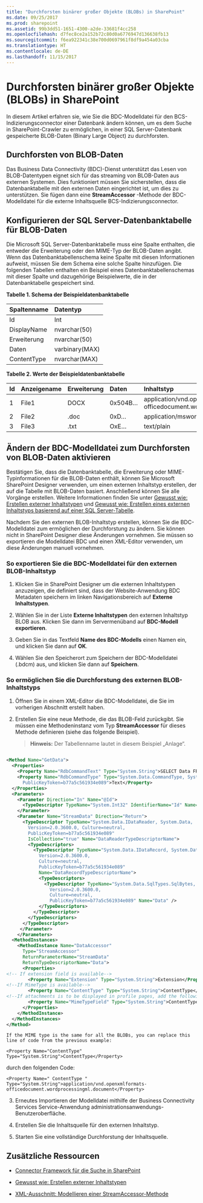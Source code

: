 ```yaml
---
title: "Durchforsten binärer großer Objekte (BLOBs) in SharePoint"
ms.date: 09/25/2017
ms.prod: sharepoint
ms.assetid: 99b3dd51-1651-4300-a2de-33681f4cc258
ms.openlocfilehash: d7fec8ce2a152b72c80d0a6776947d136638fb13
ms.sourcegitcommit: f6ea922341c38e700d0697961f8df9a454a03cba
ms.translationtype: HT
ms.contentlocale: de-DE
ms.lasthandoff: 11/15/2017
---
```

# <a name="crawl-binary-large-objects-blobs-in-sharepoint"></a>Durchforsten binärer großer Objekte (BLOBs) in SharePoint

In diesem Artikel erfahren sie, wie Sie die BDC-Modelldatei für den BCS-Indizierungsconnector einer Datenbank ändern können, um es dem Suche in SharePoint-Crawler zu ermöglichen, in einer SQL Server-Datenbank gespeicherte BLOB-Daten (Binary Large Object) zu durchforsten.

## <a name="crawling-blob-data"></a>Durchforsten von BLOB-Daten
<a name="HowToCrawlBlobs_CrawlingBlobData"> </a>

Das Business Data Connectivity (BDC)-Dienst unterstützt das Lesen von BLOB-Datentypen eignet sich für das streaming von BLOB-Daten aus externen Systemen. Dies funktioniert müssen Sie sicherstellen, dass die Datenbanktabelle mit den externen Daten eingerichtet ist, um dies zu unterstützen. Sie fügen dann eine **StreamAccessor** -Methode der BDC-Modelldatei für die externe Inhaltsquelle BCS-Indizierungsconnector.
  
    
    

## <a name="configuring-the-sql-server-database-table-for-blob-data"></a>Konfigurieren der SQL Server-Datenbanktabelle für BLOB-Daten
<a name="HowToCrawlBlobs_ConfiguringSQL"> </a>

Die Microsoft SQL Server-Datenbanktabelle muss eine Spalte enthalten, die entweder die Erweiterung oder den MIME-Typ der BLOB-Daten angibt. Wenn das Datenbanktabellenschema keine Spalte mit diesen Informationen aufweist, müssen Sie dem Schema eine solche Spalte hinzufügen. Die folgenden Tabellen enthalten ein Beispiel eines Datenbanktabellenschemas mit dieser Spalte und dazugehörige Beispielwerte, die in der Datenbanktabelle gespeichert sind.
  
    
    

**Tabelle 1. Schema der Beispieldatenbanktabelle**


|**Spaltenname**|**Datentyp**|
|:-----|:-----|
|Id  <br/> |Int  <br/> |
|DisplayName  <br/> |nvarchar(50)  <br/> |
|Erweiterung  <br/> |nvarchar(50)  <br/> |
|Daten  <br/> |varbinary(MAX)  <br/> |
|ContentType  <br/> |nvarchar(MAX)  <br/> |
   

**Tabelle 2. Werte der Beispieldatenbanktabelle**


|**Id**|**Anzeigename**|**Erweiterung**|**Daten**|**Inhaltstyp**|
|:-----|:-----|:-----|:-----|:-----|
|1  <br/> |File1  <br/> |DOCX  <br/> |0x504B…  <br/> |application/vnd.openxmlformats-officedocument.wordprocessingml.document  <br/> |
|2  <br/> |File2  <br/> |.doc  <br/> |0xD…  <br/> |application/msword  <br/> |
|3  <br/> |File3  <br/> |.txt  <br/> |OxE…  <br/> |text/plain  <br/> |
   

## <a name="modifying-the-bdc-model-file-to-enable-crawling-of-blob-data"></a>Ändern der BDC-Modelldatei zum Durchforsten von BLOB-Daten aktivieren
<a name="HowToCrawlBlobs_BDCModelFile"> </a>

Bestätigen Sie, dass die Datenbanktabelle, die Erweiterung oder MIME-Typinformationen für die BLOB-Daten enthält, können Sie Microsoft SharePoint Designer verwenden, um einen externen Inhaltstyp erstellen, der auf die Tabelle mit BLOB-Daten basiert. Anschließend können Sie alle Vorgänge erstellen. Weitere Informationen finden Sie unter  [Gewusst wie: Erstellen externer Inhaltstypen](http://msdn.microsoft.com/library/811b458c-e209-46df-ba02-8db02bc658db%28Office.15%29.aspx) und [Gewusst wie: Erstellen eines externen Inhaltstyps basierend auf einer SQL Server-Tabelle](http://msdn.microsoft.com/library/5c42a679-d71d-46c6-aabc-d63c6cad3846%28Office.15%29.aspx). 
  
    
    
Nachdem Sie den externen BLOB-Inhaltstyp erstellen, können Sie die BDC-Modelldatei zum ermöglichen der Durchforstung zu ändern. Sie können nicht in SharePoint Designer diese Änderungen vornehmen. Sie müssen so exportieren die Modelldatei BDC und einen XML-Editor verwenden, um diese Änderungen manuell vornehmen.
  
    
    

### <a name="to-export-the-bdc-model-file-for-the-blob-external-content-type"></a>So exportieren Sie die BDC-Modelldatei für den externen BLOB-Inhaltstyp


1. Klicken Sie in SharePoint Designer um die externen Inhaltstypen anzuzeigen, die definiert sind, dass der Website-Anwendung BDC Metadaten speichern im linken Navigationsbereich auf **Externe Inhaltstypen**.
    
  
2. Wählen Sie in der Liste **Externe Inhaltstypen** den externen Inhaltstyp BLOB aus. Klicken Sie dann im Servermenüband auf **BDC-Modell exportieren**.
    
  
3. Geben Sie in das Textfeld **Name des BDC-Modells** einen Namen ein, und klicken Sie dann auf **OK**.
    
  
4. Wählen Sie den Speicherort zum Speichern der BDC-Modelldatei (.bdcm) aus, und klicken Sie dann auf **Speichern**.
    
  

### <a name="to-enable-crawling-of-the-blob-external-content-type"></a>So ermöglichen Sie die Durchforstung des externen BLOB-Inhaltstyps


1. Öffnen Sie in einem XML-Editor die BDC-Modelldatei, die Sie im vorherigen Abschnitt erstellt haben.
    
  
2. Erstellen Sie eine neue Methode, die das BLOB-Feld zurückgibt. Sie müssen eine Methodeninstanz vom Typ **StreamAccessor** für dieses Methode definieren (siehe das folgende Beispiel).
    
    > **Hinweis:** Der Tabellenname lautet in diesem Beispiel „Anlage“. 

```XML
  
<Method Name="GetData">
  <Properties>
    <Property Name="RdbCommandText" Type="System.String">SELECT Data FROM [dbo].[Attachment] WHERE [Id] = @Id </Property>
    <Property Name="RdbCommandType" Type="System.Data.CommandType, System.Data, Version=2.0.0.0, Culture=neutral, 
      PublicKeyToken=b77a5c561934e089">Text</Property>
  </Properties>
  <Parameters>
    <Parameter Direction="In" Name="@Id">
      <TypeDescriptor TypeName="System.Int32" IdentifierName="Id" Name="Id" />
    </Parameter>
    <Parameter Name="StreamData" Direction="Return">
      <TypeDescriptor TypeName="System.Data.IDataReader, System.Data, 
        Version=2.0.3600.0, Culture=neutral, 
        PublicKeyToken=b77a5c561934e089" 
        IsCollection="true" Name="DataReaderTypeDescriptorName">
        <TypeDescriptors>
          <TypeDescriptor TypeName="System.Data.IDataRecord, System.Data, 
            Version=2.0.3600.0, 
            Culture=neutral, 
            PublicKeyToken=b77a5c561934e089" 
            Name="DataRecordTypeDescriptorName">
            <TypeDescriptors>
              <TypeDescriptor TypeName="System.Data.SqlTypes.SqlBytes, System.Data, 
                Version=2.0.3600.0, 
                Culture=neutral, 
                PublicKeyToken=b77a5c561934e089" Name="Data" />
            </TypeDescriptors>
          </TypeDescriptor>
        </TypeDescriptors>
      </TypeDescriptor>
     </Parameter>
    </Parameters>
  <MethodInstances>
    <MethodInstance Name="DataAccessor" 
      Type="StreamAccessor" 
      ReturnParameterName="StreamData" 
      ReturnTypeDescriptorName="Data">
      <Properties>
<!-- If extension field is available-->
        <Property Name="Extension" Type="System.String">Extension</Property>
<!--If MimeType is available-->
        <Property Name="ContentType" Type="System.String">ContentType</Property>
<!--If attachments is to be displayed in profile pages, add the following property-->
        <Property Name="MimeTypeField" Type="System.String">ContentType</Property>
      </Properties>
    </MethodInstance>
  </MethodInstances>
</Method>
```


    If the MIME type is the same for all the BLOBs, you can replace this line of code from the previous example: 
  
    
    
 `<Property Name="ContentType" Type="System.String">ContentType</Property>`
  
    
    
durch den folgenden Code: 
  
    
    
 `<Property Name=" ContentType " Type="System.String">application/vnd.openxmlformats-officedocument.wordprocessingml.document</Property>`
    
  
3. Erneutes Importieren der Modelldatei mithilfe der Business Connectivity Services Service-Anwendung administrationsanwendungs-Benutzeroberfläche. 
    
  
4. Erstellen Sie die Inhaltsquelle für den externen Inhaltstyp.
    
  
5. Starten Sie eine vollständige Durchforstung der Inhaltsquelle. 
    
  

## <a name="additional-resources"></a>Zusätzliche Ressourcen
<a name="SP15Crawlblobs_addlresources"> </a>


-  [Connector Framework für die Suche in SharePoint](search-connector-framework-in-sharepoint.md)
    
  
-  [Gewusst wie: Erstellen externer Inhaltstypen](http://msdn.microsoft.com/library/811b458c-e209-46df-ba02-8db02bc658db%28Office.15%29.aspx)
    
  
-  [XML-Ausschnitt: Modellieren einer StreamAccessor-Methode](http://msdn.microsoft.com/library/bd60cc2e-f7f6-421c-9d2a-60e8512b9893%28Office.15%29.aspx)
    
  

